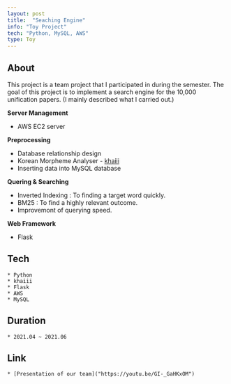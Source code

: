 ```yaml
---
layout: post
title:  "Seaching Engine"
info: "Toy Project"
tech: "Python, MySQL, AWS"
type: Toy
---
```


## About 
This project is a team project that I participated in during the semester.
The goal of this project is to implement a search engine for the 10,000 unification papers.
(I mainly described what I carried out.)
    
**Server Management**
  * AWS EC2 server
  
**Preprocessing**
  * Database relationship design
  * Korean Morpheme Analyser - [khaiii]("https://github.com/kakao/khaiii") 
  * Inserting data into MySQL database 

**Quering & Searching**
  * Inverted Indexing : To finding a target word quickly.
  * BM25 : To find a highly relevant outcome.
  * Improvemont of querying speed.

**Web Framework**
  * Flask

## Tech
    * Python
    * khaiii
    * Flask
    * AWS
    * MySQL

## Duration
    * 2021.04 ~ 2021.06

## Link
    * [Presentation of our team]("https://youtu.be/GI-_GaHKxOM") 
